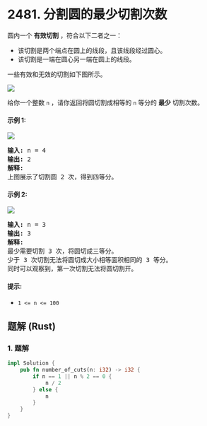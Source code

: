 # 2481. 分割圆的最少切割次数
圆内一个 **有效切割** ，符合以下二者之一：

* 该切割是两个端点在圆上的线段，且该线段经过圆心。
* 该切割是一端在圆心另一端在圆上的线段。

一些有效和无效的切割如下图所示。

![](https://assets.leetcode.com/uploads/2022/10/29/alldrawio.png)

给你一个整数 `n` ，请你返回将圆切割成相等的 `n` 等分的 **最少** 切割次数。

#### 示例 1:
![](https://assets.leetcode.com/uploads/2022/10/24/11drawio.png)
<pre>
<strong>输入:</strong> n = 4
<strong>输出:</strong> 2
<strong>解释:</strong>
上图展示了切割圆 2 次，得到四等分。
</pre>

#### 示例 2:
![](https://assets.leetcode.com/uploads/2022/10/24/22drawio.png)
<pre>
<strong>输入:</strong> n = 3
<strong>输出:</strong> 3
<strong>解释:</strong>
最少需要切割 3 次，将圆切成三等分。
少于 3 次切割无法将圆切成大小相等面积相同的 3 等分。
同时可以观察到，第一次切割无法将圆切割开。
</pre>

#### 提示:
* `1 <= n <= 100`

## 题解 (Rust)

### 1. 题解
```Rust
impl Solution {
    pub fn number_of_cuts(n: i32) -> i32 {
        if n == 1 || n % 2 == 0 {
            n / 2
        } else {
            n
        }
    }
}
```
